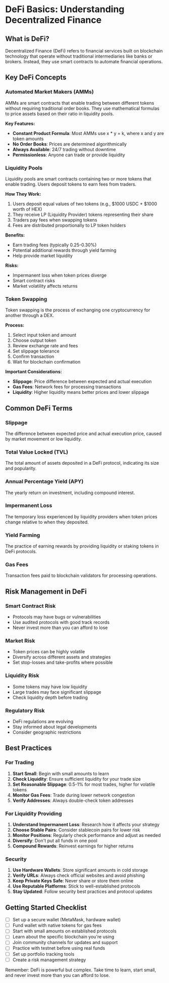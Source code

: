 # DeFi Basics: Understanding Decentralized Finance

## What is DeFi?

Decentralized Finance (DeFi) refers to financial services built on blockchain technology that operate without traditional intermediaries like banks or brokers. Instead, they use smart contracts to automate financial operations.

## Key DeFi Concepts

### Automated Market Makers (AMMs)

AMMs are smart contracts that enable trading between different tokens without requiring traditional order books. They use mathematical formulas to price assets based on their ratio in liquidity pools.

**Key Features:**
- **Constant Product Formula**: Most AMMs use x * y = k, where x and y are token amounts
- **No Order Books**: Prices are determined algorithmically
- **Always Available**: 24/7 trading without downtime
- **Permissionless**: Anyone can trade or provide liquidity

### Liquidity Pools

Liquidity pools are smart contracts containing two or more tokens that enable trading. Users deposit tokens to earn fees from traders.

**How They Work:**
1. Users deposit equal values of two tokens (e.g., $1000 USDC + $1000 worth of HEX)
2. They receive LP (Liquidity Provider) tokens representing their share
3. Traders pay fees when swapping tokens
4. Fees are distributed proportionally to LP token holders

**Benefits:**
- Earn trading fees (typically 0.25-0.30%)
- Potential additional rewards through yield farming
- Help provide market liquidity

**Risks:**
- Impermanent loss when token prices diverge
- Smart contract risks
- Market volatility affects returns

### Token Swapping

Token swapping is the process of exchanging one cryptocurrency for another through a DEX.

**Process:**
1. Select input token and amount
2. Choose output token
3. Review exchange rate and fees
4. Set slippage tolerance
5. Confirm transaction
6. Wait for blockchain confirmation

**Important Considerations:**
- **Slippage**: Price difference between expected and actual execution
- **Gas Fees**: Network fees for processing transactions
- **Liquidity**: Higher liquidity means better prices and lower slippage

## Common DeFi Terms

### Slippage
The difference between expected price and actual execution price, caused by market movement or low liquidity.

### Total Value Locked (TVL)
The total amount of assets deposited in a DeFi protocol, indicating its size and popularity.

### Annual Percentage Yield (APY)
The yearly return on investment, including compound interest.

### Impermanent Loss
The temporary loss experienced by liquidity providers when token prices change relative to when they deposited.

### Yield Farming
The practice of earning rewards by providing liquidity or staking tokens in DeFi protocols.

### Gas Fees
Transaction fees paid to blockchain validators for processing operations.

## Risk Management in DeFi

### Smart Contract Risk
- Protocols may have bugs or vulnerabilities
- Use audited protocols with good track records
- Never invest more than you can afford to lose

### Market Risk
- Token prices can be highly volatile
- Diversify across different assets and strategies
- Set stop-losses and take-profits where possible

### Liquidity Risk
- Some tokens may have low liquidity
- Large trades may face significant slippage
- Check liquidity depth before trading

### Regulatory Risk
- DeFi regulations are evolving
- Stay informed about legal developments
- Consider geographic restrictions

## Best Practices

### For Trading
1. **Start Small**: Begin with small amounts to learn
2. **Check Liquidity**: Ensure sufficient liquidity for your trade size
3. **Set Reasonable Slippage**: 0.5-1% for most trades, higher for volatile tokens
4. **Monitor Gas Fees**: Trade during lower network congestion
5. **Verify Addresses**: Always double-check token addresses

### For Liquidity Providing
1. **Understand Impermanent Loss**: Research how it affects your strategy
2. **Choose Stable Pairs**: Consider stablecoin pairs for lower risk
3. **Monitor Positions**: Regularly check performance and adjust as needed
4. **Diversify**: Don't put all funds in one pool
5. **Compound Rewards**: Reinvest earnings for higher returns

### Security
1. **Use Hardware Wallets**: Store significant amounts in cold storage
2. **Verify URLs**: Always check official websites and avoid phishing
3. **Keep Private Keys Safe**: Never share or store them online
4. **Use Reputable Platforms**: Stick to well-established protocols
5. **Stay Updated**: Follow security best practices and protocol updates

## Getting Started Checklist

- [ ] Set up a secure wallet (MetaMask, hardware wallet)
- [ ] Fund wallet with native tokens for gas fees
- [ ] Start with small amounts on established protocols
- [ ] Learn about the specific blockchain you're using
- [ ] Join community channels for updates and support
- [ ] Practice with testnet before using real funds
- [ ] Set up portfolio tracking tools
- [ ] Create a risk management strategy

Remember: DeFi is powerful but complex. Take time to learn, start small, and never invest more than you can afford to lose. 
